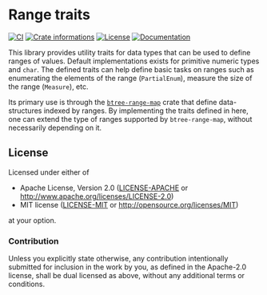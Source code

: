 # Range traits

[![CI](https://github.com/timothee-haudebourg/range-traits/workflows/CI/badge.svg)](https://github.com/timothee-haudebourg/range-traits/actions)
[![Crate informations](https://img.shields.io/crates/v/range-traits.svg?style=flat-square)](https://crates.io/crates/range-traits)
[![License](https://img.shields.io/crates/l/range-traits.svg?style=flat-square)](https://github.com/timothee-haudebourg/range-traits#license)
[![Documentation](https://img.shields.io/badge/docs-latest-blue.svg?style=flat-square)](https://docs.rs/range-traits)

This library provides utility traits for data types that can be used
to define ranges of values. Default implementations exists for
primitive numeric types and `char`.
The defined traits can help define basic tasks on ranges such as
enumerating the elements of the range (`PartialEnum`),
measure the size of the range (`Measure`), etc.

Its primary use is through the [`btree-range-map`](https://crates.io/crates/btree-range-map) crate
that define data-structures indexed by ranges.
By implementing the traits defined in here, one can extend the type of
ranges supported by `btree-range-map`, without necessarily depending on it.

## License

Licensed under either of

 * Apache License, Version 2.0 ([LICENSE-APACHE](LICENSE-APACHE) or http://www.apache.org/licenses/LICENSE-2.0)
 * MIT license ([LICENSE-MIT](LICENSE-MIT) or http://opensource.org/licenses/MIT)

at your option.

### Contribution

Unless you explicitly state otherwise, any contribution intentionally submitted
for inclusion in the work by you, as defined in the Apache-2.0 license, shall be dual licensed as above, without any
additional terms or conditions.
